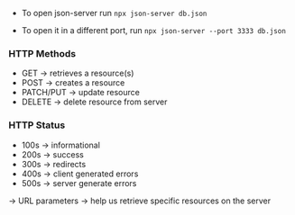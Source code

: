 -   To open json-server run `npx json-server db.json`

-   To open it in a different port, run `npx json-server --port 3333 db.json`

### HTTP Methods

-   GET -> retrieves a resource(s)
-   POST -> creates a resource
-   PATCH/PUT -> update resource
-   DELETE -> delete resource from server

### HTTP Status

-   100s -> informational
-   200s -> success
-   300s -> redirects
-   400s -> client generated errors
-   500s -> server generate errors

-> URL parameters -> help us retrieve specific resources on the server
